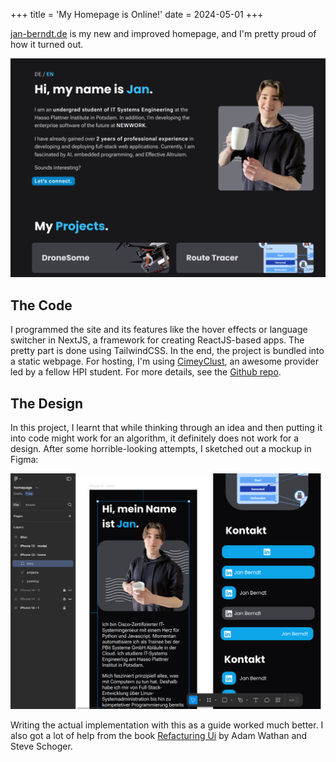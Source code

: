 +++
title = 'My Homepage is Online!'
date = 2024-05-01
+++

[jan-berndt.de](https://jan-berndt.de/en) is my new and improved homepage, and I'm pretty proud of how it turned out.

[![Screenshot of my homepage](screenshot.png)](https://jan-berndt.de/en)

## The Code

I programmed the site and its features like the hover effects or language switcher in NextJS, a framework for creating ReactJS-based apps. The pretty part is done using TailwindCSS. In the end, the project is bundled into a static webpage. For hosting, I'm using [CimeyClust](https://cimeyclust.com/), an awesome provider led by a fellow HPI student. For more details, see the [Github repo](https://github.com/jafber/homepage).

## The Design

In this project, I learnt that while thinking through an idea and then putting it into code might work for an algorithm, it definitely does not work for a design. After some horrible-looking attempts, I sketched out a mockup in Figma:

![Screenshot of the figma project](figma.png "Different designs for the mobile layout")

Writing the actual implementation with this as a guide worked much better. I also got a lot of help from the book [Refacturing Ui](https://www.refactoringui.com/) by Adam Wathan and Steve Schoger.
